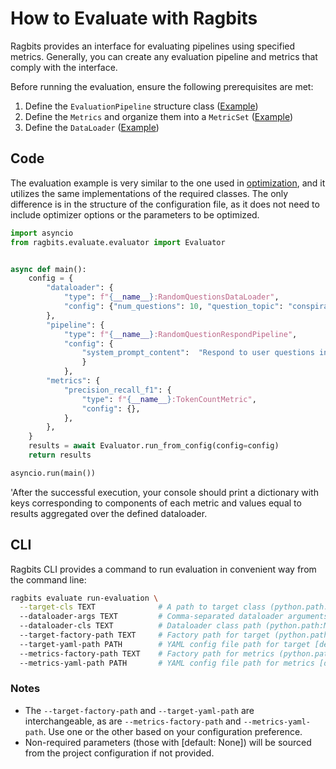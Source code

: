 # How to Evaluate with Ragbits

Ragbits provides an interface for evaluating pipelines using specified metrics. Generally, you can create any evaluation pipeline and metrics that comply with the interface.

Before running the evaluation, ensure the following prerequisites are met:

1. Define the `EvaluationPipeline` structure class ([Example](optimize.md#define-the-optimized-pipeline-structure))
2. Define the `Metrics` and organize them into a `MetricSet` ([Example](optimize.md#define-the-metrics))
3. Define the `DataLoader` ([Example](optimize.md#define-the-data-loader))


## Code

The evaluation example is very similar to the one used in [optimization](optimize.md), and it utilizes the same implementations of the required classes.
The only difference is in the structure of the configuration file, as it does not need to include optimizer options or the parameters to be optimized.

```python
import asyncio
from ragbits.evaluate.evaluator import Evaluator


async def main():
    config = {
        "dataloader": {
            "type": f"{__name__}:RandomQuestionsDataLoader",
            "config": {"num_questions": 10, "question_topic": "conspiracy theories"},
        },
        "pipeline": {
            "type": f"{__name__}:RandomQuestionRespondPipeline",
            "config": {
                "system_prompt_content":  "Respond to user questions in as few words as possible"
                }
            },
        "metrics": {
            "precision_recall_f1": {
                "type": f"{__name__}:TokenCountMetric",
                "config": {},
            },
        },
    }
    results = await Evaluator.run_from_config(config=config)
    return results

asyncio.run(main())
```
'After the successful execution, your console should print a dictionary with keys corresponding to components of each metric and values
equal to results aggregated over the defined dataloader.


## CLI


Ragbits CLI provides a command to run evaluation in convenient way from the command line:


```bash
ragbits evaluate run-evaluation \
  --target-cls TEXT              # A path to target class (python.path:ModuleName) [required] \
  --dataloader-args TEXT         # Comma-separated dataloader arguments [required] \
  --dataloader-cls TEXT          # Dataloader class path (python.path:ModuleName) [default: None] \
  --target-factory-path TEXT     # Factory path for target (python.path:function_name) [default: None] \
  --target-yaml-path PATH        # YAML config file path for target [default: None] \
  --metrics-factory-path TEXT    # Factory path for metrics (python.path:function_name) [default: None] \
  --metrics-yaml-path PATH       # YAML config file path for metrics [default: None] \
```

### Notes

* The `--target-factory-path` and `--target-yaml-path` are interchangeable, as are `--metrics-factory-path` and `--metrics-yaml-path`.
Use one or the other based on your configuration preference.
* Non-required parameters (those with [default: None]) will be sourced from the project configuration if not provided.